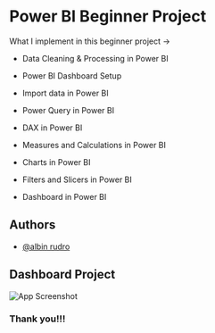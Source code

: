 
# Power BI Beginner Project

What I implement in this beginner project ->

- Data Cleaning & Processing in Power BI

- Power BI Dashboard Setup

- Import data in Power BI

- Power Query in Power BI

- DAX in Power BI

- Measures and Calculations in Power BI

- Charts in Power BI

- Filters and Slicers in Power BI

- Dashboard in Power BI 


## Authors

- [@albin rudro](https://github.com/albrud199)


## Dashboard Project

![App Screenshot](https://github.com/user-attachments/assets/c39b7772-8aeb-434f-b46e-95b8c215b944)


### Thank you!!!
